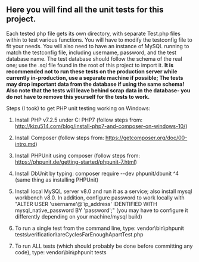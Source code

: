 ## Here you will find all the unit tests for this project. ##
Each tested php file gets its own directory, with separate Test.php files within to test various functions. You will have to modify the testconfig file to fit your needs. You will also need to have an instance of MySQL running to match the testconfig file, including username, password, and the test database name. The test database should follow the schema of the real one; use the .sql file found in the root of this project to import it. **It is recommended not to run these tests on the production server while currently in-production, use a separate machine if possible; The tests may drop important data from the database if using the same schema! Also note that the tests will leave behind scrap data in the database- you do not have to remove this yourself for the tests to work.**

Steps (I took) to get PHP unit testing working on Windows:
1. Install PHP v7.2.5 under C: PHP7 (follow steps from: http://kizu514.com/blog/install-php7-and-composer-on-windows-10/)

2. Install Composer (follow steps from: https://getcomposer.org/doc/00-intro.md)

3. Install PHPUnit using composer (follow steps from: https://phpunit.de/getting-started/phpunit-7.html)

4. Install DbUnit by typing: composer require --dev phpunit/dbunit ^4 (same thing as installing PHPUnit)

5. Install local MySQL server v8.0 and run it as a service; also install mysql workbench v8.0. In addition, configure password to work locally with "ALTER USER 'username'@'ip_address' IDENTIFIED WITH mysql_native_password BY 'password';" (you may have to configure it differently depending on your machine/mysql build)

6. To run a single test from the command line, type: vendor\bin\phpunit tests\verification\areCyclesFarEnoughApartTest.php

7. To run ALL tests (which should probably be done before committing any code), type: vendor\bin\phpunit tests
